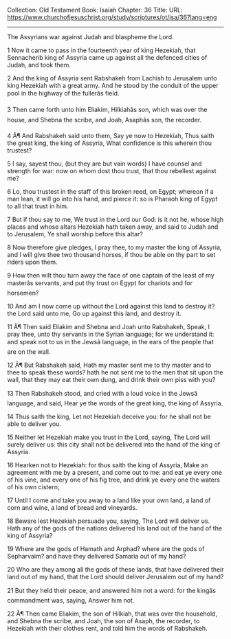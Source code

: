 Collection: Old Testament
Book: Isaiah
Chapter: 36
Title: 
URL: https://www.churchofjesuschrist.org/study/scriptures/ot/isa/36?lang=eng

---

The Assyrians war against Judah and blaspheme the Lord.

1 Now it came to pass in the fourteenth year of king Hezekiah, that Sennacherib king of Assyria came up against all the defenced cities of Judah, and took them.

2 And the king of Assyria sent Rabshakeh from Lachish to Jerusalem unto king Hezekiah with a great army. And he stood by the conduit of the upper pool in the highway of the fullerâs field.

3 Then came forth unto him Eliakim, Hilkiahâs son, which was over the house, and Shebna the scribe, and Joah, Asaphâs son, the recorder.

4 Â¶ And Rabshakeh said unto them, Say ye now to Hezekiah, Thus saith the great king, the king of Assyria, What confidence is this wherein thou trustest?

5 I say, sayest thou, (but they are but vain words) I have counsel and strength for war: now on whom dost thou trust, that thou rebellest against me?

6 Lo, thou trustest in the staff of this broken reed, on Egypt; whereon if a man lean, it will go into his hand, and pierce it: so is Pharaoh king of Egypt to all that trust in him.

7 But if thou say to me, We trust in the Lord our God: is it not he, whose high places and whose altars Hezekiah hath taken away, and said to Judah and to Jerusalem, Ye shall worship before this altar?

8 Now therefore give pledges, I pray thee, to my master the king of Assyria, and I will give thee two thousand horses, if thou be able on thy part to set riders upon them.

9 How then wilt thou turn away the face of one captain of the least of my masterâs servants, and put thy trust on Egypt for chariots and for horsemen?

10 And am I now come up without the Lord against this land to destroy it? the Lord said unto me, Go up against this land, and destroy it.

11 Â¶ Then said Eliakim and Shebna and Joah unto Rabshakeh, Speak, I pray thee, unto thy servants in the Syrian language; for we understand it: and speak not to us in the Jewsâ language, in the ears of the people that are on the wall.

12 Â¶ But Rabshakeh said, Hath my master sent me to thy master and to thee to speak these words? hath he not sent me to the men that sit upon the wall, that they may eat their own dung, and drink their own piss with you?

13 Then Rabshakeh stood, and cried with a loud voice in the Jewsâ language, and said, Hear ye the words of the great king, the king of Assyria.

14 Thus saith the king, Let not Hezekiah deceive you: for he shall not be able to deliver you.

15 Neither let Hezekiah make you trust in the Lord, saying, The Lord will surely deliver us: this city shall not be delivered into the hand of the king of Assyria.

16 Hearken not to Hezekiah: for thus saith the king of Assyria, Make an agreement with me by a present, and come out to me: and eat ye every one of his vine, and every one of his fig tree, and drink ye every one the waters of his own cistern;

17 Until I come and take you away to a land like your own land, a land of corn and wine, a land of bread and vineyards.

18 Beware lest Hezekiah persuade you, saying, The Lord will deliver us. Hath any of the gods of the nations delivered his land out of the hand of the king of Assyria?

19 Where are the gods of Hamath and Arphad? where are the gods of Sepharvaim? and have they delivered Samaria out of my hand?

20 Who are they among all the gods of these lands, that have delivered their land out of my hand, that the Lord should deliver Jerusalem out of my hand?

21 But they held their peace, and answered him not a word: for the kingâs commandment was, saying, Answer him not.

22 Â¶ Then came Eliakim, the son of Hilkiah, that was over the household, and Shebna the scribe, and Joah, the son of Asaph, the recorder, to Hezekiah with their clothes rent, and told him the words of Rabshakeh.
